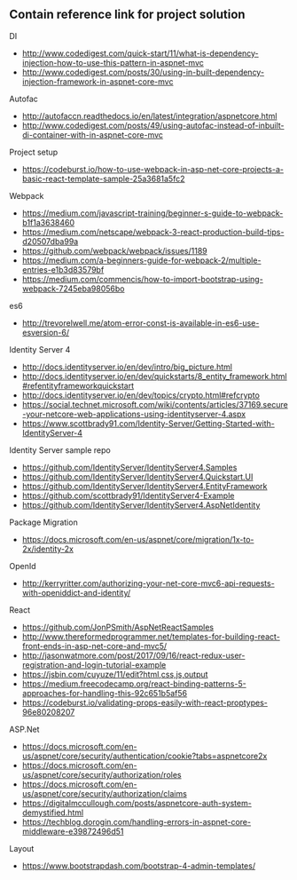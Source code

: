 ## Contain reference link for project solution
DI
* http://www.codedigest.com/quick-start/11/what-is-dependency-injection-how-to-use-this-pattern-in-aspnet-mvc
* http://www.codedigest.com/posts/30/using-in-built-dependency-injection-framework-in-aspnet-core-mvc

Autofac
* http://autofaccn.readthedocs.io/en/latest/integration/aspnetcore.html
* http://www.codedigest.com/posts/49/using-autofac-instead-of-inbuilt-di-container-with-in-aspnet-core-mvc

Project setup
* https://codeburst.io/how-to-use-webpack-in-asp-net-core-projects-a-basic-react-template-sample-25a3681a5fc2

Webpack
* https://medium.com/javascript-training/beginner-s-guide-to-webpack-b1f1a3638460
* https://medium.com/netscape/webpack-3-react-production-build-tips-d20507dba99a
* https://github.com/webpack/webpack/issues/1189
* https://medium.com/a-beginners-guide-for-webpack-2/multiple-entries-e1b3d83579bf
* https://medium.com/commencis/how-to-import-bootstrap-using-webpack-7245eba98056bo

es6 
* http://trevorelwell.me/atom-error-const-is-available-in-es6-use-esversion-6/

Identity Server 4
* http://docs.identityserver.io/en/dev/intro/big_picture.html
* http://docs.identityserver.io/en/dev/quickstarts/8_entity_framework.html#refentityframeworkquickstart
* http://docs.identityserver.io/en/dev/topics/crypto.html#refcrypto
* https://social.technet.microsoft.com/wiki/contents/articles/37169.secure-your-netcore-web-applications-using-identityserver-4.aspx
* https://www.scottbrady91.com/Identity-Server/Getting-Started-with-IdentityServer-4

Identity Server sample repo 
* https://github.com/IdentityServer/IdentityServer4.Samples
* https://github.com/IdentityServer/IdentityServer4.Quickstart.UI
* https://github.com/IdentityServer/IdentityServer4.EntityFramework
* https://github.com/scottbrady91/IdentityServer4-Example
* https://github.com/IdentityServer/IdentityServer4.AspNetIdentity

Package Migration
* https://docs.microsoft.com/en-us/aspnet/core/migration/1x-to-2x/identity-2x

OpenId
* http://kerryritter.com/authorizing-your-net-core-mvc6-api-requests-with-openiddict-and-identity/

React
* https://github.com/JonPSmith/AspNetReactSamples
* http://www.thereformedprogrammer.net/templates-for-building-react-front-ends-in-asp-net-core-and-mvc5/
* http://jasonwatmore.com/post/2017/09/16/react-redux-user-registration-and-login-tutorial-example
* https://jsbin.com/cuyuze/11/edit?html,css,js,output
* https://medium.freecodecamp.org/react-binding-patterns-5-approaches-for-handling-this-92c651b5af56
* https://codeburst.io/validating-props-easily-with-react-proptypes-96e80208207

ASP.Net
* https://docs.microsoft.com/en-us/aspnet/core/security/authentication/cookie?tabs=aspnetcore2x
* https://docs.microsoft.com/en-us/aspnet/core/security/authorization/roles
* https://docs.microsoft.com/en-us/aspnet/core/security/authorization/claims
* https://digitalmccullough.com/posts/aspnetcore-auth-system-demystified.html
* https://techblog.dorogin.com/handling-errors-in-aspnet-core-middleware-e39872496d51

Layout
* https://www.bootstrapdash.com/bootstrap-4-admin-templates/